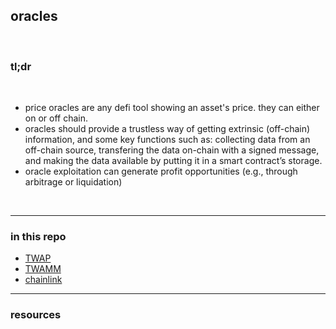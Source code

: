 ## oracles

<br>

### tl;dr

<br>

* price oracles are any defi tool showing an asset's price. they can either on or off chain.
* oracles should provide a trustless way of getting extrinsic (off-chain) information, and some key functions such as: collecting data from an off-chain source, transfering the data on-chain with a signed message, and making the data available by putting it in a smart contract’s storage.
* oracle exploitation can generate profit opportunities (e.g., through arbitrage or liquidation)

<br>

---

### in this repo



* [TWAP](twap.md)
* [TWAMM](twamm.md)
* [chainlink](chainlink.md)


---

### resources


